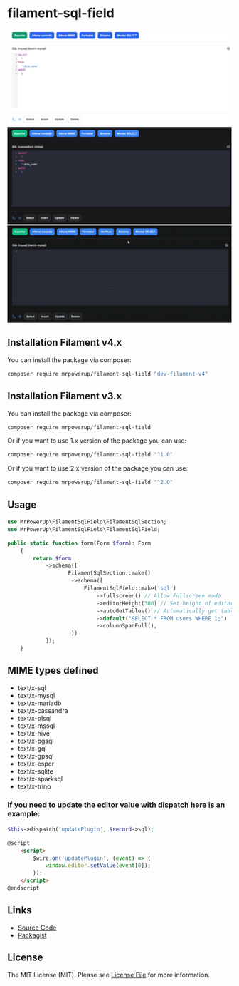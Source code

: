 # filament-sql-field

<!-- ![image](https://raw.githubusercontent.com/MrPowerUp82/filament-sql-field-plus/main/example_1.png)
![image](https://raw.githubusercontent.com/MrPowerUp82/filament-sql-field-plus/main/example_2.png) -->

![image](example_1.png)
![image](example_2.png)
![image](example_3.gif)

## Installation Filament v4.x

You can install the package via composer:

```bash
composer require mrpowerup/filament-sql-field "dev-filament-v4"
```

## Installation Filament v3.x

You can install the package via composer:

```bash
composer require mrpowerup/filament-sql-field
```

Or if you want to use 1.x version of the package you can use:

```bash
composer require mrpowerup/filament-sql-field "^1.0"
```

Or if you want to use 2.x version of the package you can use:

```bash
composer require mrpowerup/filament-sql-field "^2.0"
```

## Usage
```php
use MrPowerUp\FilamentSqlField\FilamentSqlSection;
use MrPowerUp\FilamentSqlField\FilamentSqlField;
```

```php
public static function form(Form $form): Form
    {
        return $form
            ->schema([
                   FilamentSqlSection::make()
                    ->schema([
                        FilamentSqlField::make('sql')                               
                            ->fullscreen() // Allow Fullscreen mode
                            ->editorHeight(300) // Set height of editor
                            ->autoGetTables() // Automatically get tables from database
                            ->default("SELECT * FROM users WHERE 1;")
                            ->columnSpanFull(),
                    ])
            ]);
    }
```

## MIME types defined

- text/x-sql
- text/x-mysql
- text/x-mariadb
- text/x-cassandra
- text/x-plsql
- text/x-mssql
- text/x-hive
- text/x-pgsql
- text/x-gql
- text/x-gpsql
- text/x-esper
- text/x-sqlite
- text/x-sparksql
- text/x-trino

### If you need to update the editor value with dispatch here is an example:

```php
$this->dispatch('updatePlugin', $record->sql);
```

```html
@script
    <script>
        $wire.on('updatePlugin', (event) => {
            window.editor.setValue(event[0]);
        });
    </script>
@endscript
```

## Links

- [Source Code](https://github.com/MrPowerUp82/filament-sql-field)
- [Packagist](https://packagist.org/packages/mrpowerup/filament-sql-field)

## License

The MIT License (MIT). Please see [License File](https://raw.githubusercontent.com/MrPowerUp82/filament-sql-field/main/LICENSE.md) for more information.
